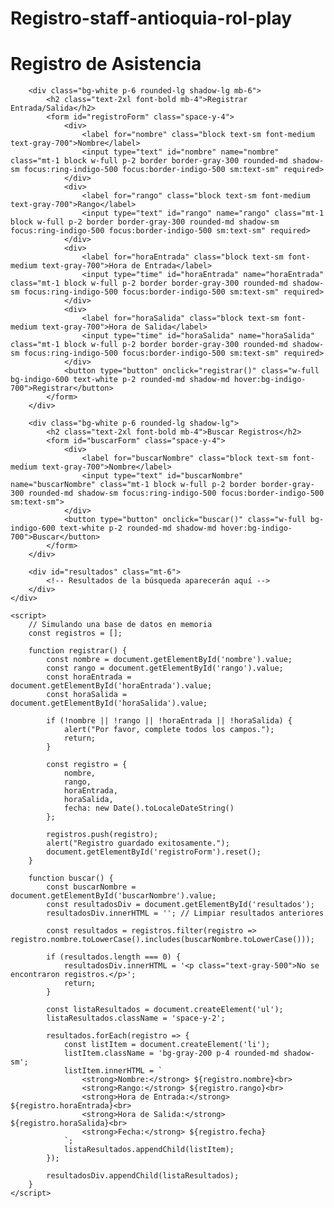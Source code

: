# Registro-staff-antioquia-rol-play
<!DOCTYPE html>
<html lang="en">
<head>
    <meta charset="UTF-8">
    <meta name="viewport" content="width=device-width, initial-scale=1.0">
    <title>Registro de Asistencia</title>
    <script src="https://cdn.tailwindcss.com"></script>
    <link rel="stylesheet" href="https://cdnjs.cloudflare.com/ajax/libs/font-awesome/5.15.3/css/all.min.css">
    <link href="https://fonts.googleapis.com/css2?family=Roboto:wght@400;700&display=swap" rel="stylesheet">
</head>
<body class="bg-gray-100 font-roboto">
    <div class="container mx-auto p-4">
        <h1 class="text-3xl font-bold text-center mb-6">Registro de Asistencia</h1>
        
        <div class="bg-white p-6 rounded-lg shadow-lg mb-6">
            <h2 class="text-2xl font-bold mb-4">Registrar Entrada/Salida</h2>
            <form id="registroForm" class="space-y-4">
                <div>
                    <label for="nombre" class="block text-sm font-medium text-gray-700">Nombre</label>
                    <input type="text" id="nombre" name="nombre" class="mt-1 block w-full p-2 border border-gray-300 rounded-md shadow-sm focus:ring-indigo-500 focus:border-indigo-500 sm:text-sm" required>
                </div>
                <div>
                    <label for="rango" class="block text-sm font-medium text-gray-700">Rango</label>
                    <input type="text" id="rango" name="rango" class="mt-1 block w-full p-2 border border-gray-300 rounded-md shadow-sm focus:ring-indigo-500 focus:border-indigo-500 sm:text-sm" required>
                </div>
                <div>
                    <label for="horaEntrada" class="block text-sm font-medium text-gray-700">Hora de Entrada</label>
                    <input type="time" id="horaEntrada" name="horaEntrada" class="mt-1 block w-full p-2 border border-gray-300 rounded-md shadow-sm focus:ring-indigo-500 focus:border-indigo-500 sm:text-sm" required>
                </div>
                <div>
                    <label for="horaSalida" class="block text-sm font-medium text-gray-700">Hora de Salida</label>
                    <input type="time" id="horaSalida" name="horaSalida" class="mt-1 block w-full p-2 border border-gray-300 rounded-md shadow-sm focus:ring-indigo-500 focus:border-indigo-500 sm:text-sm" required>
                </div>
                <button type="button" onclick="registrar()" class="w-full bg-indigo-600 text-white p-2 rounded-md shadow-md hover:bg-indigo-700">Registrar</button>
            </form>
        </div>

        <div class="bg-white p-6 rounded-lg shadow-lg">
            <h2 class="text-2xl font-bold mb-4">Buscar Registros</h2>
            <form id="buscarForm" class="space-y-4">
                <div>
                    <label for="buscarNombre" class="block text-sm font-medium text-gray-700">Nombre</label>
                    <input type="text" id="buscarNombre" name="buscarNombre" class="mt-1 block w-full p-2 border border-gray-300 rounded-md shadow-sm focus:ring-indigo-500 focus:border-indigo-500 sm:text-sm">
                </div>
                <button type="button" onclick="buscar()" class="w-full bg-indigo-600 text-white p-2 rounded-md shadow-md hover:bg-indigo-700">Buscar</button>
            </form>
        </div>

        <div id="resultados" class="mt-6">
            <!-- Resultados de la búsqueda aparecerán aquí -->
        </div>
    </div>

    <script>
        // Simulando una base de datos en memoria
        const registros = [];

        function registrar() {
            const nombre = document.getElementById('nombre').value;
            const rango = document.getElementById('rango').value;
            const horaEntrada = document.getElementById('horaEntrada').value;
            const horaSalida = document.getElementById('horaSalida').value;

            if (!nombre || !rango || !horaEntrada || !horaSalida) {
                alert("Por favor, complete todos los campos.");
                return;
            }

            const registro = {
                nombre,
                rango,
                horaEntrada,
                horaSalida,
                fecha: new Date().toLocaleDateString()
            };

            registros.push(registro);
            alert("Registro guardado exitosamente.");
            document.getElementById('registroForm').reset();
        }

        function buscar() {
            const buscarNombre = document.getElementById('buscarNombre').value;
            const resultadosDiv = document.getElementById('resultados');
            resultadosDiv.innerHTML = ''; // Limpiar resultados anteriores

            const resultados = registros.filter(registro => registro.nombre.toLowerCase().includes(buscarNombre.toLowerCase()));

            if (resultados.length === 0) {
                resultadosDiv.innerHTML = '<p class="text-gray-500">No se encontraron registros.</p>';
                return;
            }

            const listaResultados = document.createElement('ul');
            listaResultados.className = 'space-y-2';

            resultados.forEach(registro => {
                const listItem = document.createElement('li');
                listItem.className = 'bg-gray-200 p-4 rounded-md shadow-sm';
                listItem.innerHTML = `
                    <strong>Nombre:</strong> ${registro.nombre}<br>
                    <strong>Rango:</strong> ${registro.rango}<br>
                    <strong>Hora de Entrada:</strong> ${registro.horaEntrada}<br>
                    <strong>Hora de Salida:</strong> ${registro.horaSalida}<br>
                    <strong>Fecha:</strong> ${registro.fecha}
                `;
                listaResultados.appendChild(listItem);
            });

            resultadosDiv.appendChild(listaResultados);
        }
    </script>
</body>
</html>
